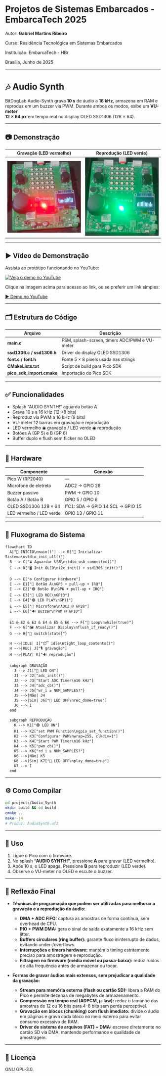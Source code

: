 
# Projetos de Sistemas Embarcados - EmbarcaTech 2025

Autor: **Gabriel Martins Ribeiro**

Curso: Residência Tecnológica em Sistemas Embarcados

Instituição: EmbarcaTech - HBr

Brasília, Junho de 2025

---

# 🎶 Audio Synth

BitDogLab Audio-Synth grava **10 s** de áudio a **16 kHz**, armazena em RAM e
reproduz em um buzzer via PWM. Durante ambos os modos, exibe um **VU-meter  
12 × 64 px** em tempo real no display OLED SSD1306 (128 × 64).

---

## 📷 Demonstração

| Gravação (LED vermelho)         | Reprodução (LED verde)        |
| :-----------------------------: | :---------------------------: |
| ![Rec](img/REC_vermelho.jpg)            | ![Play](img/PLAY_verde.jpg)        |



---

## ▶ Vídeo de Demonstração

Assista ao protótipo funcionando no YouTube:

[![Veja o demo no YouTube](https://img.youtube.com/vi/sCS0l5j58IU/0.jpg)](https://youtube.com/shorts/sCS0l5j58IU?feature=share)

Clique na imagem acima para acesso ao link, ou  se preferir um link simples:

[▶ Demo no YouTube](https://youtube.com/shorts/sCS0l5j58IU?feature=share)

---


## 🗂 Estrutura do Código

| Arquivo                       | Descrição                                  |
| ----------------------------- | ------------------------------------------ |
| **main.c**                    | FSM, splash-screen, timers ADC/PWM e VU-meter |
| **ssd1306.c / ssd1306.h**     | Driver do display OLED SSD1306             |
| **font.c / font.h**           | Fonte 5 × 8 pixels usada nas strings       |
| **CMakeLists.txt**            | Script de build para Pico SDK              |
| **pico_sdk_import.cmake**     | Importação do Pico SDK                     |

---

## ✅ Funcionalidades

- Splash “AUDIO SYNTH!” aguarda botão A  
- Grava 10 s a 16 kHz (12→8 bits)  
- Reproduz via PWM a 16 kHz (8 bits)  
- VU-meter 12 barras em gravação e reprodução  
- LED vermelho ◉ gravação / LED verde ◉ reprodução  
- Botões A (GP 5) e B (GP 6)  
- Buffer duplo e flush sem flicker no OLED

---

## 🔧 Hardware

| Componente                     | Conexão                         |
| -----------------------------  | ------------------------------  |
| Pico W (RP2040)                | —                                |
| Microfone de eletreto          | ADC2 → GPIO 28                   |
| Buzzer passivo                 | PWM → GPIO 10                    |
| Botão A / Botão B              | GPIO 5 / GPIO 6                  |
| OLED SSD1306 128 × 64          | I²C1: SDA → GPIO 14  SCL → GPIO 15 |
| LED vermelho / LED verde       | GPIO 13 / GPIO 11                |

---
## 🔄 Fluxograma do Sistema

```mermaid
flowchart TD
  A["🚀 INÍCIO\nmain()"] --> B["📡 Inicializar Sistema\nstdio_init_all()"]
  B --> C["⏳ Aguardar USB\nstdio_usb_connected()"]
  C --> D["🖥️ Init OLED\ni2c_init() + ssd1306_init()"]

  D --> E["⚙️ Configurar Hardware"]
  E --> E1["🔴 Botão A\nGP5 + pull-up + IRQ"]
  E --> E2["🟢 Botão B\nGP6 + pull-up + IRQ"]
  E --> E3["🔴 LED REC\nGP13"]
  E --> E4["🟢 LED PLAY\nGP11"]
  E --> E5["🎤 Microfone\nADC2 @ GP28"]
  E --> E6["🔊 Buzzer\nPWM @ GP10"]

  E1 & E2 & E3 & E4 & E5 & E6 --> F["🔄 Loop\nwhile(true)"]
  F --> G["🖼️ Atualizar Display\nflush_if_ready()"]
  G --> H{"🎯 switch(state)"}

  H -->|IDLE| I["😴 idle\ntight_loop_contents()"]
  H -->|REC| J["🎙️ gravação"]
  H -->|PLAY| K["🔊 reprodução"]

  subgraph GRAVAÇÃO
    J --> J1["🔴 LED ON"]
    J1 --> J2["adc_init()"]
    J2 --> J3["Start ADC Timer\n16 kHz"]
    J3 --> J4["adc_cb()"]
    J4 --> J5{"wr_i ≥ NUM_SAMPLES?"}
    J5 -->|Não| J4
    J5 -->|Sim| J6["🔹 LED OFF\nrec_done=true"]
    J6 --> I
  end

  subgraph REPRODUÇÃO
    K --> K1["🟢 LED ON"]
    K1 --> K2["set PWM Function\ngpio_set_function()"]
    K2 --> K3["Configurar PWM\nwrap=255, clkdiv=1"]
    K3 --> K4["Start PWM Timer\n16 kHz"]
    K4 --> K5["pwm_cb()"]
    K5 --> K6{"rd_i ≥ NUM_SAMPLES?"}
    K6 -->|Não| K5
    K6 -->|Sim| K7["🔹 LED OFF\nplay_done=true"]
    K7 --> I
  end

```


---

## ⚙️ Como Compilar

```bash
cd projects/Audio_Synth
mkdir build && cd build
cmake ..
make -j4
# Produz: AudioSynth.uf2
```
---

## 🚀 Uso

1. Ligue o Pico com o firmware.  
2. No splash **“AUDIO SYNTH!”**, pressione **A** para gravar (LED vermelho).  
3. Após 10 s, o LED apaga. Pressione **B** para reproduzir (LED verde).  
4. Observe o VU-meter no OLED e escute o buzzer.  

---

## 💭 Reflexão Final

- **Técnicas de programação que podem ser utilizadas para melhorar a gravação e a reprodução do áudio:**  
  - **DMA + ADC FIFO:** captura as amostras de forma contínua, sem overhead de CPU.  
  - **PIO + PWM DMA:** gera o sinal de saída exatamente a 16 kHz sem jitter.  
  - **Buffers circulares (ring buffer):** garante fluxo ininterrupto de dados, evitando under-/overflows.  
  - **Interrupções e timers hardware:** mantém o timing estritamente preciso para amostragem e reprodução.  
  - **Filtragem no firmware (média móvel ou passa-baixa):** reduz ruídos de alta frequência antes de armazenar ou tocar.

- **Formas de gravar áudios mais extensos, sem prejudicar a qualidade da gravação:**  
  - **Stream para memória externa (flash ou cartão SD):** libera a RAM do Pico e permite dezenas de megabytes de armazenamento.  
  - **Compressão em tempo real (ADPCM, µ-law):** reduz o tamanho das amostras de 12 ou 16 bits para 4–8 bits sem perda perceptível.  
  - **Gravação em blocos (chunking) com flush imediato:** divide o áudio em páginas e grava cada bloco no meio externo para evitar consumo excessivo de RAM.  
  - **Driver de sistema de arquivos (FAT) + DMA:** escreve diretamente no cartão SD via DMA, mantendo performance e qualidade de amostragem.

---

## 📜 Licença
GNU GPL-3.0.

